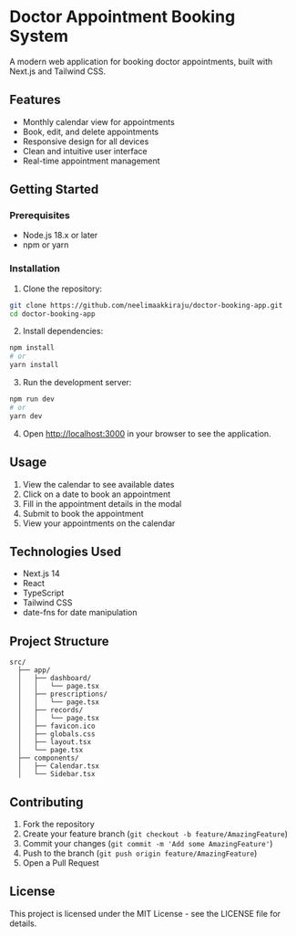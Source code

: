 # Doctor Appointment Booking System

A modern web application for booking doctor appointments, built with Next.js and Tailwind CSS.

## Features

- Monthly calendar view for appointments
- Book, edit, and delete appointments
- Responsive design for all devices
- Clean and intuitive user interface
- Real-time appointment management

## Getting Started

### Prerequisites

- Node.js 18.x or later
- npm or yarn

### Installation

1. Clone the repository:

```bash
git clone https://github.com/neelimaakkiraju/doctor-booking-app.git
cd doctor-booking-app
```

2. Install dependencies:

```bash
npm install
# or
yarn install
```

3. Run the development server:

```bash
npm run dev
# or
yarn dev
```

4. Open [http://localhost:3000](http://localhost:3000) in your browser to see the application.

## Usage

1. View the calendar to see available dates
2. Click on a date to book an appointment
3. Fill in the appointment details in the modal
4. Submit to book the appointment
5. View your appointments on the calendar

## Technologies Used

- Next.js 14
- React
- TypeScript
- Tailwind CSS
- date-fns for date manipulation

## Project Structure

```
src/
  ├── app/
  │   ├── dashboard/
  │   │   └── page.tsx
  │   ├── prescriptions/
  │   │   └── page.tsx
  │   ├── records/
  │   │   └── page.tsx
  │   ├── favicon.ico
  │   ├── globals.css
  │   ├── layout.tsx
  │   └── page.tsx
  ├── components/
  │   ├── Calendar.tsx
  │   └── Sidebar.tsx

```

## Contributing

1. Fork the repository
2. Create your feature branch (`git checkout -b feature/AmazingFeature`)
3. Commit your changes (`git commit -m 'Add some AmazingFeature'`)
4. Push to the branch (`git push origin feature/AmazingFeature`)
5. Open a Pull Request

## License

This project is licensed under the MIT License - see the LICENSE file for details.
